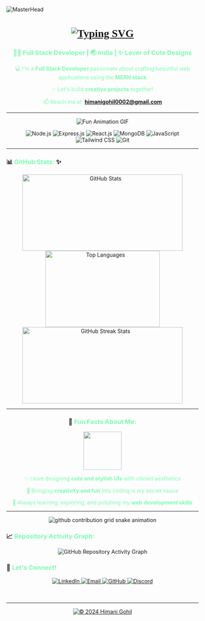 ![MasterHead](https://user-images.githubusercontent.com/109351602/202650321-7f4da361-f98f-4345-8df4-adf352a11322.gif)

<h1 align="center" style="font-family: 'Roboto Slab';">
<a href="https://readme-typing-svg.demolab.com">
<img src="https://readme-typing-svg.demolab.com?font=Fira+Code&pause=1000&color=7CFCB0&center=true&vCenter=true&width=435&lines=Hey+There%F0%9F%91%8B%2C+I'm+Himani+Gohil+%F0%9F%91%A9%E2%80%8D%F0%9F%92%BB;Welcome+To+My+World!%F0%9F%9A%80" alt="Typing SVG" />
</a>
</h1>

<h3 align="center" style="color:#7CFCB0;">👩‍💻 Full Stack Developer | 🌏 India | ✨ Lover of Cute Designs</h3>

<div align="center" style="color:#7CFCB0;">
  
💻 I’m a <strong>Full Stack Developer</strong> passionate about crafting beautiful web applications using the <strong>MERN stack</strong><br>
  
✨ Let's build <strong>creative projects</strong> together!<br>

📫 Reach me at: <strong>himanigohil0002@gmail.com</strong>

</div>

---
<p align="center">
  <img src="https://camo.githubusercontent.com/a522ccb2a6b4da5f65d62b4507929a9b225af0c5fcd0ac320aa756c7b1724176/68747470733a2f2f6d656469612e74656e6f722e636f6d2f2d366d327671526a4b444541414141692f6765656b2d6769726c2e676966" alt="Fun Animation GIF"/>
</p>

<div align="center">
<img src="https://img.shields.io/badge/Node.js-7CFCB0?style=for-the-badge&logo=nodedotjs&logoColor=black" alt="Node.js"/>
<img src="https://img.shields.io/badge/Express.js-7CFCB0?style=for-the-badge&logoColor=black" alt="Express.js"/>
<img src="https://img.shields.io/badge/React.js-7CFCB0?style=for-the-badge&logo=react&logoColor=black" alt="React.js"/>
<img src="https://img.shields.io/badge/MongoDB-7CFCB0?style=for-the-badge&logo=mongodb&logoColor=black" alt="MongoDB"/>
<img src="https://img.shields.io/badge/JavaScript-7CFCB0?style=for-the-badge&logo=javascript&logoColor=black" alt="JavaScript"/>
<img src="https://img.shields.io/badge/Tailwind_CSS-7CFCB0?style=for-the-badge&logo=tailwind-css&logoColor=black" alt="Tailwind CSS"/>
<img src="https://img.shields.io/badge/Git-7CFCB0?style=for-the-badge&logo=git&logoColor=black" alt="Git"/>
</div>

---

### 📊 <span style="color:#7CFCB0;">GitHub Stats:</span> ✨

<div align="center">
<img src="https://github-readme-stats.vercel.app/api?username=Himani0002&show_icons=true&locale=en&theme=synthwave&hide_border=true&title_color=7CFCB0&icon_color=7CFCB0&text_color=7CFCB0&bg_color=0d1117" alt="GitHub Stats" height="200" width="420"/>
  
<img src="https://github-readme-stats.vercel.app/api/top-langs?username=Himani0002&show_icons=true&locale=en&theme=radical&hide_border=true&title_color=7CFCB0&icon_color=7CFCB0&text_color=7CFCB0&bg_color=0d1117" alt="Top Languages" height="200" width="300"/>

<img src="https://streak-stats.demolab.com/?user=Himani0002&theme=neon-dark&hide_border=true&stroke=7CFCB0&ring=7CFCB0&fire=7CFCB0&currStreakLabel=7CFCB0" alt="GitHub Streak Stats" height="200" width="420"/>

---

### 🌈 <span style="color:#7CFCB0;">Fun Facts About Me:</span>

<div align="center">
<img src="https://user-images.githubusercontent.com/109351602/228727713-bbfa3b0b-3cd9-4900-9498-32ef691ebf66.gif" width="100"/>
</div>

<div style="color:#7CFCB0;">
  
✨ I love designing <strong>cute and stylish UIs</strong> with vibrant aesthetics<br>
  
💖 Bringing <strong>creativity and fun</strong> into coding is my secret sauce<br>

🎨 Always learning, exploring, and polishing my <strong>web development skills</strong>

</div>

---

<div align="center">
<picture>
  <source
    media="(prefers-color-scheme: dark)"
    srcset="https://raw.githubusercontent.com/platane/snk/output/github-contribution-grid-snake-dark.svg"
  />
  <source
    media="(prefers-color-scheme: light)"
    srcset="https://raw.githubusercontent.com/platane/snk/output/github-contribution-grid-snake.svg"
  />
  <img
    alt="github contribution grid snake animation"
    src="https://github.com/YOUR_USERNAME/YOUR_REPOSITORY/blob/main/assets/github-contribution-grid-snake.svg"
  />
</div>

</picture>
</div>

### 📈 <span style="color:#7CFCB0;">Repository Activity Graph:</span>

<div align="center">
  <img src="https://github-readme-activity-graph.vercel.app/graph?username=Himani0002&theme=dracula&bg_color=0d1117&color=7CFCB0&line=7CFCB0&point=7CFCB0&hide_border=true" alt="GitHub Repository Activity Graph"/>
</div>


### 💌 <span style="color:#7CFCB0;">Let's Connect!</span>

<div align="center">
<a href="https://www.linkedin.com/in/himani-gohil" target="_blank">
<img src="https://img.shields.io/badge/LinkedIn-7CFCB0?style=for-the-badge&logo=linkedin&logoColor=black" alt="LinkedIn"/>
</a>
<a href="mailto:himanigohil0002@gmail.com">
<img src="https://img.shields.io/badge/Email-7CFCB0?style=for-the-badge&logo=gmail&logoColor=black" alt="Email"/>
</a>
<a href="https://github.com/Himani0002" target="_blank">
<img src="https://img.shields.io/badge/GitHub-7CFCB0?style=for-the-badge&logo=github&logoColor=black" alt="GitHub"/>
</a>
  <a href="https://discord.com/users/himani0002" target="_blank">
<img src="https://img.shields.io/badge/Discord-7CFCB0?style=for-the-badge&logo=discord&logoColor=black" alt="Discord"/>
</a>
</div>
<br>
<br>

---

<div align="center">
  <a href="#top">
    <img src="https://img.shields.io/badge/©%202024%20Himani%20Gohil-All%20Rights%20Reserved-7CFCB0?style=for-the-badge&logoColor=black" alt="© 2024 Himani Gohil" />
  </a>
</div>
